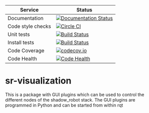 |     Service       |  Status  |
| ----------------- | -------- |
| Documentation     | [![Documentation Status](https://readthedocs.org/projects/sr-visualization/badge/?version=latest)](http://sr-visualization.readthedocs.org) |
| Code style checks | [![Circle CI](https://circleci.com/gh/shadow-robot/sr-visualization.svg?style=shield)](https://circleci.com/gh/shadow-robot/sr-visualization) |
| Unit tests        | [![Build Status](https://img.shields.io/shippable/554b2991edd7f2c052e402c2.svg)](https://app.shippable.com/projects/554b2991edd7f2c052e402c2) |
| Install tests     | [![Build Status](https://semaphoreci.com/api/v1/projects/23fc083a-c386-4321-90e6-cdb2235c288f/525053/shields_badge.svg)](https://semaphoreci.com/shadow-robot/sr-visualization) |
| Code Coverage     | [![codecov.io](https://img.shields.io/codecov/c/github/shadow-robot/sr-visualization/indigo-devel.svg)](http://codecov.io/github/shadow-robot/sr-visualization?branch=indigo-devel) |
| Code Health       | [![Code Health](https://landscape.io/github/shadow-robot/sr-visualization/indigo-devel/landscape.svg?style=flat)](https://landscape.io/github/shadow-robot/sr-visualization/indigo-devel) |

# sr-visualization

This is a package with GUI plugins which can be used to control the different nodes of the shadow_robot stack. The GUI plugins are programmed in Python and can be started from within rqt
